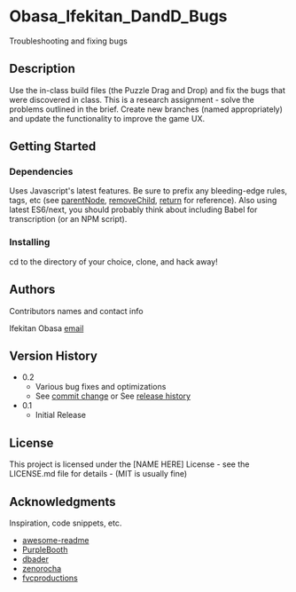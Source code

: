 # Obasa_Ifekitan_DandD_Bugs

Troubleshooting and fixing bugs

## Description

Use the in-class build files (the Puzzle Drag and Drop) and fix the bugs that were
discovered in class. This is a research assignment - solve the problems outlined in
the brief.
Create new branches (named appropriately) and update the functionality to improve
the game UX.

## Getting Started

### Dependencies

Uses Javascript's latest features. Be sure to prefix any bleeding-edge rules, tags, etc (see [parentNode](https://developer.mozilla.org/en-US/docs/Web/API/Node/parentNode), [removeChild](https://developer.mozilla.org/en-US/docs/Web/API/Node/removeChild), [return](https://developer.mozilla.org/en-US/docs/Web/JavaScript/Reference/Statements/return) for reference).
Also using latest ES6/next, you should probably think about including Babel for transcription (or an NPM script).

### Installing

cd to the directory of your choice, clone, and hack away!

## Authors

Contributors names and contact info

Ifekitan Obasa
[email](i_obasa@fanshaweonline.ca)

## Version History

* 0.2
    * Various bug fixes and optimizations
    * See [commit change]() or See [release history]()
* 0.1
    * Initial Release

## License

This project is licensed under the [NAME HERE] License - see the LICENSE.md file for details - (MIT is usually fine)

## Acknowledgments

Inspiration, code snippets, etc.
* [awesome-readme](https://github.com/matiassingers/awesome-readme)
* [PurpleBooth](https://gist.github.com/PurpleBooth/109311bb0361f32d87a2)
* [dbader](https://github.com/dbader/readme-template)
* [zenorocha](https://gist.github.com/zenorocha/4526327)
* [fvcproductions](https://gist.github.com/fvcproductions/1bfc2d4aecb01a834b46)
